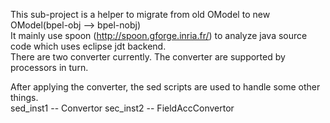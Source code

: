 This sub-project is a helper to migrate from old OModel to new OModel(bpel-obj --> bpel-nobj)  
It mainly use spoon (http://spoon.gforge.inria.fr/) to analyze java source code which uses eclipse jdt backend.  
There are two converter currently. The converter are supported by processors in turn.  

After applying the converter, the sed scripts are used to handle some other things.  
sed_inst1 -- Convertor
sec_inst2 -- FieldAccConvertor
